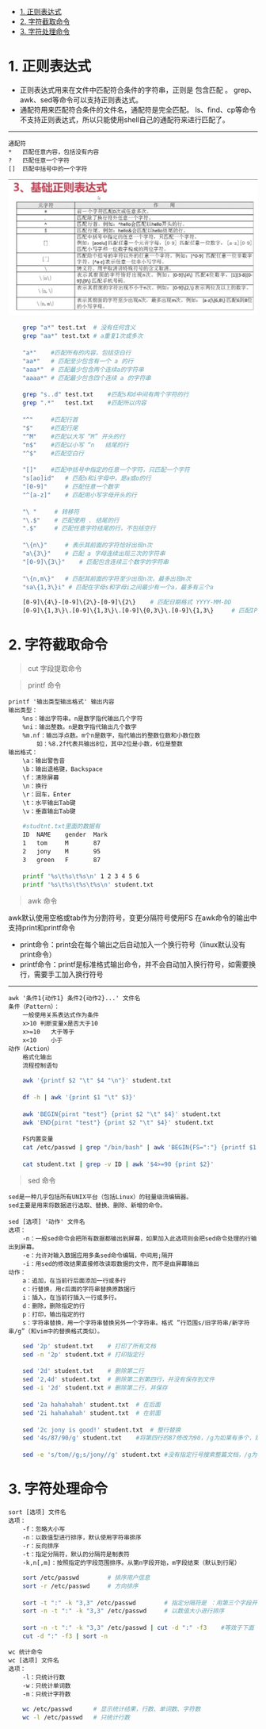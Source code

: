 <!-- TOC -->

- [1. 正则表达式](#1-正则表达式)
- [2. 字符截取命令](#2-字符截取命令)
- [3. 字符处理命令](#3-字符处理命令)

<!-- /TOC -->

# 1. 正则表达式
- 正则表达式用来在文件中匹配符合条件的字符串，正则是 包含匹配 。
    grep、awk、sed等命令可以支持正则表达式。
- 通配符用来匹配符合条件的文件名，通配符是完全匹配。
    ls、find、cp等命令不支持正则表达式，所以只能使用shell自己的通配符来进行匹配了。
---
    通配符
    *   匹配任意内容，包括没有内容
    ?   匹配任意一个字符
    []  匹配中括号中的一个字符

![](基本正则表达式.jpg)    

```sh
    grep "a*" test.txt  # 没有任何含义
    grep "aa*" test.txt # a重复1次或多次
    
    "a*"    #匹配所有的内容，包括空白行
    "aa*"   # 匹配至少包含有一个 a 的行
    "aaa*"  # 匹配最少包含两个连续a的字符串
    "aaaa*" # 匹配最少包含四个连续 a 的字符串

    grep "s..d" test.txt    #匹配s和d中间有两个字符的行
    grep ".*"   test.txt    #匹配所以内容

    "^"     #匹配行首
    "$"     #匹配行尾
    "^M"    #匹配以大写 “M” 开头的行
    "n$"    #匹配以小写 “n   结尾的行
    "^$"    #匹配空白行

    "[]"    #匹配中括号中指定的任意一个字符，只匹配一个字符
    "s[ao]id"   # 匹配s和i字母中，是a或o的行
    "[0-9]"     # 匹配任意一个数字
    "^[a-z]"    # 匹配用小写字母开头的行

    "\ "     # 转移符
    "\.$"    # 匹配使用 . 结尾的行
    ".$"     # 匹配任意字符结尾的行，不包括空行
    
    "\{n\}"     # 表示其前面的字符恰好出现n次
    "a\{3\}"    # 匹配 a 字母连续出现三次的字符串
    "[0-9]\{3\}"    # 匹配包含连续三个数字的字符串

    "\{n,m\}"   # 匹配其前面的字符至少出现n次，最多出现m次
    "sa\{1,3\}i" # 匹配在字母s和字母i之间最少有一个a，最多有三个a
```

```sh
    [0-9]\{4\}-[0-9]\{2\}-[0-9]\{2\}    # 匹配日期格式 YYYY-MM-DD
    [0-9]\{1,3\}\.[0-9]\{1,3\}\.[0-9]\{0,3\}\.[0-9]\{1,3\}     # 匹配IP地址
```
# 2. 字符截取命令

> cut 字段提取命令

> printf 命令

    printf '输出类型输出格式' 输出内容
    输出类型：
        %ns：输出字符串。n是数字指代输出几个字符
        %ni：输出整数。n是数字指代输出几个数字
        %m.nf：输出浮点数。m个n是数字，指代输出的整数位数和小数位数
            如：%8.2f代表共输出8位，其中2位是小数，6位是整数
    输出格式：
        \a：输出警告音
        \b：输出退格键，Backspace
        \f：清除屏幕
        \n：换行
        \r：回车，Enter
        \t：水平输出Tab键
        \v：垂直输出Tab键

```sh
    #studtnt.txt里面的数据有
    ID  NAME    gender  Mark
    1   tom     M       87
    2   jony    M       95
    3   green   F       87

    printf '%s\t%s\t%s\n' 1 2 3 4 5 6
    printf '%s\t%s\t%s\t%s\n' student.txt
```
> awk 命令

awk默认使用空格或tab作为分割符号，变更分隔符号使用FS
在awk命令的输出中支持print和printf命令
- print命令：print会在每个输出之后自动加入一个换行符号（linux默认没有print命令）
- printf命令：printf是标准格式输出命令，并不会自动加入换行符号，如需要换行，需要手工加入换行符号
---
    awk '条件1{动作1} 条件2{动作2}...' 文件名
    条件（Pattern）：    
        一般使用关系表达式作为条件
        x>10 判断变量x是否大于10
        x>=10   大于等于
        x<10    小于
    动作（Action）
        格式化输出
        流程控制语句

```sh
    awk '{printf $2 "\t" $4 "\n"}' student.txt

    df -h | awk '{print $1 "\t" $3}'

    awk 'BEGIN{pirnt "test"} {print $2 "\t" $4}' student.txt
    awk 'END{pirnt "test"} {print $2 "\t" $4}' student.txt

    FS内置变量
    cat /etc/passwd | grep "/bin/bash" | awk 'BEGIN{FS=":"} {printf $1 "\t" $3 "\n"}'

    cat student.txt | grep -v ID | awk '$4>=90 {print $2}'
```
> sed 命令

    sed是一种几乎包括所有UNIX平台（包括Linux）的轻量级流编辑器。
    sed主要是用来将数据进行选取、替换、删除、新增的命令。

    sed [选项] '动作' 文件名
    选项：
        -n：一般sed命令会把所有数据都输出到屏幕，如果加入此选项则会把sed命令处理的行输出到屏幕。
        -e：允许对输入数据应用多条sed命令编辑，中间用;隔开
        -i：用sed的修改结果直接修改读取数据的文件，而不是由屏幕输出
    动作：
        a：追加，在当前行后面添加一行或多行
        c：行替换，用c后面的字符串替换原数据行
        i：插入，在当前行插入一行或多行。
        d：删除，删除指定的行
        p：打印，输出指定的行
        s：字符串替换，用一个字符串替换另外一个字符串。格式 ”行范围s/旧字符串/新字符串/g”（和vim中的替换格式类似）。

```sh
    sed '2p' student.txt    # 打印了所有文档
    sed -n '2p' student.txt # 打印指定行

    sed '2d' student.txt    # 删除第二行
    sed '2,4d' student.txt  # 删除第二到第四行，并没有保存到文件 
    sed -i '2d' student.txt # 删除第二行，并保存
    
    sed '2a hahahahah' student.txt  # 在后面
    sed '2i hahahahah' student.txt  # 在前面

    sed '2c jony is good!' student.txt  # 整行替换
    sed '4s/87/90/g' student.txt    #将第四行的87修改为90，/g为如果有多个，则全部替换

    sed -e 's/tom//g;s/jony//g' student.txt #没有指定行号搜索整篇文档，/g为多处全部替换
```


# 3. 字符处理命令

    sort [选项] 文件名
    选项：
        -f：忽略大小写
        -n：以数值型进行排序，默认使用字符串排序
        -r：反向排序
        -t：指定分隔符，默认的分隔符是制表符
        -k,n[,m]：按照指定的字段范围排序。从第n字段开始，m字段结束（默认到行尾）

```sh
    sort /etc/passwd        # 排序用户信息
    sort -r /etc/passwd     # 方向排序

    sort -t ":" -k "3,3" /etc/passwd        # 指定分隔符是 ：用第三个字段开头，第三个字段结尾，就是只用第三个字段排序
    sort -n -t ":" -k "3,3" /etc/passwd     # 以数值大小进行排序
    
    sort -n -t ":" -k "3,3" /etc/passwd | cut -d ":" -f3    #等效于下面
    cut -d ":" -f3 | sort -n

```
    wc 统计命令
    wc [选项] 文件名
    选项：
        -l：只统计行数
        -w：只统计单词数
        -m：只统计字符数

```sh
    wc /etc/passwd      # 显示统计结果，行数、单词数、字符数
    wc -l /etc/passwd   # 只统计行数
```
